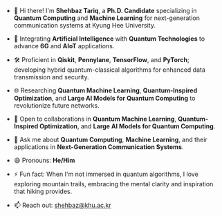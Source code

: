 - 👋 Hi there! I'm **Shehbaz Tariq**, a **Ph.D. Candidate** specializing in **Quantum Computing** and **Machine Learning** for next-generation communication systems at Kyung Hee University.
- 🚀 Integrating **Artificial Intelligence** with **Quantum Technologies** to advance **6G** and **AIoT** applications.
- 🛠 Proficient in **Qiskit**, **Pennylane**, **TensorFlow**, and **PyTorch**; developing hybrid quantum-classical algorithms for enhanced data transmission and security.
- 🌐 Researching **Quantum Machine Learning**, **Quantum-Inspired Optimization**, and **Large AI Models for Quantum Computing** to revolutionize future networks.
- 🧩 Open to collaborations in **Quantum Machine Learning**, **Quantum-Inspired Optimization**, and **Large AI Models for Quantum Computing**.
- 💬 Ask me about **Quantum Computing**, **Machine Learning**, and their applications in **Next-Generation Communication Systems**.
- 😄 Pronouns: **He/Him**
- ⚡ Fun fact: When I'm not immersed in quantum algorithms, I love exploring mountain trails, embracing the mental clarity and inspiration that hiking provides.

- 📫 Reach out: [shehbaz@khu.ac.kr](mailto:shehbaz@khu.ac.kr)
